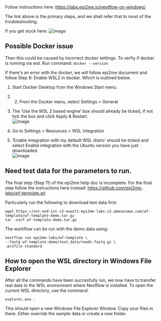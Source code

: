 Follow Instructions here: https://labs.epi2me.io/nextflow-on-windows/

The link above is the primary steps, and we shall refer that to most of the troubleshooting.

If you get stuck here:
![image](https://github.com/hackslay/nextflow-epi2me/assets/7382735/84032409-66f1-46cc-8636-4d861f05b1ea)


## Possible Docker issue
Then this could be caused by incorrect docker settings.
To verfiy if docker is running via wsl. Run command: `docker --version`

If there's an error with the docker, we will follow epi2me document and follow Step 8: Enable WSL2 in docker. Which is outlined below.

1. Start Docker Desktop from the Windows Start menu.
2. 2. From the Docker menu, select Settings > General
3. The ‘Use the WSL 2 based engine’ box should already be ticked, if not tick the box and click Apply & Restart. </br>
![image](https://github.com/hackslay/nextflow-epi2me/assets/7382735/939d380e-bae7-46e4-8932-197128f807df)

4. Go to Settings > Resources > WSL Integration
5. ‘Enable integration with my default WSL distro’ should be ticked and select Enable integration with the Ubuntu version you have just downloaded. </br>
![image](https://github.com/hackslay/nextflow-epi2me/assets/7382735/d6ff8f87-79b7-4a7a-8782-2a633226d5bf)


## Need test data for the parameters to run.
The final step (Step 11) of the epi2me help doc is incomplete. 
For the final step follow the instructions here instead: https://github.com/epi2me-labs/wf-template.git

Particularly run the following to download test data first:
```
wget https://ont-exd-int-s3-euwst1-epi2me-labs.s3.amazonaws.com/wf-template/wf-template-demo.tar.gz
tar -xzvf wf-template-demo.tar.gz
```

The workflow can be run with the demo data using:
```
nextflow run epi2me-labs/wf-template \
--fastq wf-template-demo/test_data/reads.fastq.gz \
-profile standard
```

## How to open the WSL directory in Windows File Explorer
After all the commands have been succesfully run, we now have to transfer real data to the WSL environment where Nextflow is installed. 
To open the current WSL directory, use the command:
```
explorer.exe .
```
This should open a new Windows File Explorer Window.
Copy your files in there. Either override the sample data or create a new folder.

